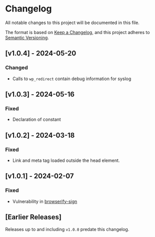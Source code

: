# Changelog

All notable changes to this project will be documented in this file.

The format is based on [Keep a Changelog](https://keepachangelog.com/en/1.0.0/),
and this project adheres to [Semantic Versioning](https://semver.org/spec/v2.0.0.html).

## [v1.0.4] - 2024-05-20

### Changed

- Calls to `wp_redirect` contain debug information for syslog

## [v1.0.3] - 2024-05-16

### Fixed

- Declaration of constant

## [v1.0.2] - 2024-03-18

### Fixed

- Link and meta tag loaded outside the head element.

## [v1.0.1] - 2024-02-07

### Fixed

- Vulnerability in [browserify-sign](https://github.com/dxw/2fa/security/dependabot/42)

## [Earlier Releases]

Releases up to and including `v1.0.0` predate this changelog.
